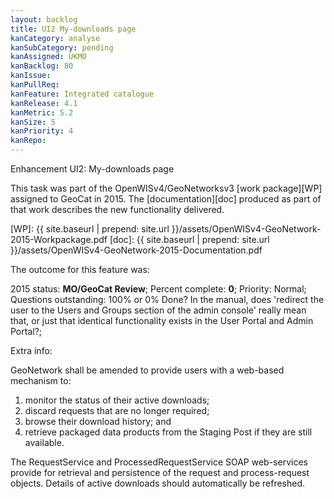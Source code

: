 ```yaml
---
layout: backlog
title: UI2 My-downloads page
kanCategory: analyse
kanSubCategory: pending
kanAssigned: UKMO
kanBacklog: 80
kanIssue:
kanPullReq:
kanFeature: Integrated catalogue
kanRelease: 4.1
kanMetric: 5.2
kanSize: 5
kanPriority: 4
kanRepo:
---
```

Enhancement UI2: My-downloads page

This task was part of the OpenWISv4/GeoNetworksv3 [work package][WP] assigned to GeoCat in 2015.  The [documentation][doc] produced as part of that work describes the new functionality delivered.

[WP]: {{ site.baseurl | prepend: site.url }}/assets/OpenWISv4-GeoNetwork-2015-Workpackage.pdf
[doc]: {{ site.baseurl | prepend: site.url }}/assets/OpenWISv4-GeoNetwork-2015-Documentation.pdf

The outcome for this feature was:

2015 status: **MO/GeoCat Review**; Percent complete: **0**; Priority: Normal; Questions outstanding: 100% or 0% Done? In the manual, does 'redirect the user to the Users and Groups section of the admin console' really mean that, or just that identical functionality exists in the User Portal and Admin Portal?;

Extra info:

GeoNetwork shall be amended to provide users with a web-based mechanism to:

  1. monitor the status of their active downloads;
  2. discard requests that are no longer required;
  3. browse their download history; and
  4. retrieve packaged data products from the Staging Post if they are still available.

The RequestService and ProcessedRequestService SOAP web-services provide for retrieval and persistence of the request and process-request objects.
Details of active downloads should automatically be refreshed.
